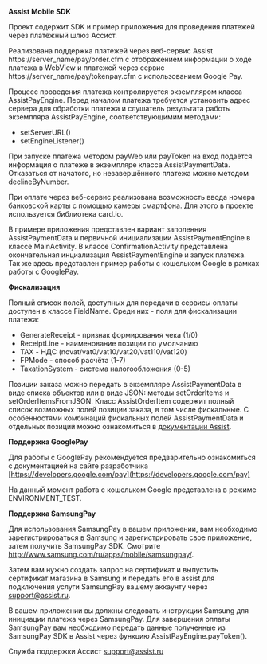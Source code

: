 **Assist Mobile SDK**

Проект содержит SDK и пример приложения для проведения платежей через платёжный шлюз Ассист.

Реализована поддержка платежей через веб-сервис Assist https://server_name/pay/order.cfm
с отображением информации о ходе платежа в WebView и платежей через сервис https://server_name/pay/tokenpay.cfm
с использованием Google Pay.

Процесс проведения платежа контролируется экземпляром класса AssistPayEngine.
Перед началом платежа требуется установить адрес сервера для обработки платежа и
слушатель результата работы экземпляра AssistPayEngine, соответствующимим методами:
 - setServerURL()
 - setEngineListener()

При запуске платежа методом payWeb или payToken на вход подаётся информация о платеже в экземпляре класса AssistPaymentData.
Отказаться от начатого, но незавершённого платежа можно методом declineByNumber.

При оплате через веб-сервис реализована возможность ввода номера банковской карты с помощью камеры смартфона.
Для этого в проекте используется библиотека card.io.

В примере приложения представлен вариант заполенния AssistPaymentData и 
первичной инициализации AssistPaymentEngine в классе MainActivity.
В классе ConfirmationActivity представлена окончательная инциализация AssistPaymentEngine и запуск платежа.
Так же здесь представлен пример работы с кошельком Google в рамках работы с GooglePay.

**Фискализация**

Полный список полей, доступных для передачи в сервисы оплаты доступен в классе FieldName.
Среди них - поля для фискализации платежа:
- GenerateReceipt - признак формирования чека (1/0)
- ReceiptLine - наименование позиции по умолчанию
- TAX - НДС (novat/vat0/vat10/vat20/vat110/vat120)
- FPMode - способ расчёта (1-7)
- TaxationSystem - система налогообложения (0-5)

Позиции заказа можно передать в экземпляре AssistPaymentData в виде списка объектов или в виде JSON: методы setOrderItems и setOrderItemsFromJSON.
Класс AssistOrderItem содержит полный список возможных полей позиции заказа, в том числе фискальные.
С особенностями комбинаций фискальных полей AssistPaymentData и отдельных позиций можно ознакомиться в [документации Assist](https://docs.assist.ru/pages/viewpage.action?pageId=5768155).

**Поддержка GooglePay**

Для работы с GooglePay рекомендуется предварительно ознакомиться с документацией на сайте разработчика
[https://developers.google.com/pay](https://developers.google.com/pay)

На данный момент работа с кошельком Google представлена в режиме ENVIRONMENT_TEST.

**Поддержка SamsungPay**

Для использования SamsungPay в вашем приложении, вам необходимо зарегистрироваться в Samsung и зарегистрировать свое приложение, затем получить SamsungPay SDK. Смотрите http://www.samsung.com/ru/apps/mobile/samsungpay/.

Затем вам нужно создать запрос на сертификат и выпустить сертификат магазина в Samsung и передать его в assist для подключения услуги SamsungPay вашему аккаунту через [support@assist.ru](mailto:support@assist.ru).

В вашем приложении вы должны следовать инструкции Samsung для инициации платежа через SamsungPay.
Для завершения оплаты SamsungPay вам необходимо передать данные полученные из SamsungPay SDK в Assist через функцию AssistPayEngine.payToken().


Служба поддержки Ассист [support@assist.ru](mailto:support@assist.ru)